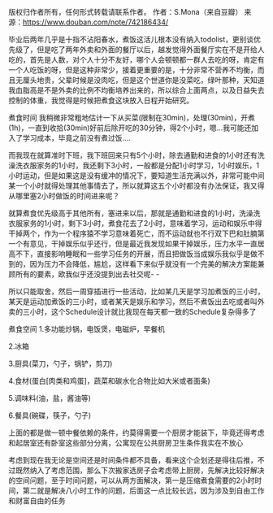 版权归作者所有，任何形式转载请联系作者。
作者：S.Mona（来自豆瓣）
来源：https://www.douban.com/note/742186434/

毕业后两年几乎是十指不沾阳春水，煮饭这活儿根本没有纳入todolist，更别谈优先级了，但是吃了两年外卖和外面的餐厅以后，越发觉得外面餐厅实在不是开给人吃的，首先是人数，对个人十分不友好，哪个人会顿顿都一群人去吃的呀，肯定有一个人吃饭的呀，但是这种非常少，接着更重要的是，十分非常不营养不均衡，而且无厘头地贵，父辈时候是没肉吃，但是这个世道你是没菜吃，绿叶那种，天知道我血脂高是不是外卖的比例不均衡培养出来的，所以综合上面两点，以及日益失去控制的体重，我觉得是时候把煮食这块放入日程开始研究。

煮食时间
我稍微非常粗地估计一下从买菜(限制在30min)，处理(30min)，开煮(1h)，一直到收拾(30min)好前后除开吃的30分钟，得2个小时，嗯...我可能还加入了学习成本，毕竟之前没有煮过饭....

而我现在就算准时下班，我下班回来只有5个小时，除去通勤和进食的1小时还有洗澡洗衣服家务的1小时，我还剩下3小时，一般都是分配1小时学习，1小时娱乐，1小时运动，但是如果这是没有缓冲的情况下，要知道生活充满以外，非常可能中间某一个小时就得处理其他事情去了，所以就算这五个小时都没有办法保证，我又得从哪里塞2小时做饭的时间进来呢？

就算煮食优先级高于其他所有，塞进来以后，那就是通勤和进食的1小时，洗澡洗衣服家务的1小时，剩下3小时，煮食花去了2小时，意味着学习，运动和娱乐中得干掉两个，作为一个程序猿不学习意味着死亡，而不运动就也不行双下巴和肚腩第一个有意见，干掉娱乐似乎还行，但是最近我发现如果干掉娱乐，压力水平一直居高不下，直接影响睡眠和一些学习任务的开展，而且把做饭当成娱乐我似乎是做不到的，因为压力不会降低，尴尬，这样看下来似乎就没有一个完美的解决方案能兼顾所有的要素，欧我似乎还没提到出去社交呢- -

所以只能取舍，然后一周穿插进行一些活动，比如某几天是学习加煮饭的三小时，某天是运动加煮饭的三小时，或者某天是娱乐和学习，然后不煮饭出去吃或者叫外卖的三小时，这个Schedule设计就比我现在每天都一致的Schedule复杂得多了

煮食空间
1.多功能炒锅，电饭煲，电磁炉，早餐机

2.冰箱

3.厨具(菜刀，勺子，锅铲，剪刀)

4.食材(蛋白[肉类和鸡蛋]，蔬菜和碳水化合物比如大米或者面条)

5.调味料(油，盐，酱油等)

6.餐具(碗碟，筷子，勺子)

上面的都是做一顿中餐依赖的条件，约莫得需要一个厨房才能装下，毕竟还得考虑和起居室还有卧室这些部分分离，公寓现在公共厨房卫生条件我实在不放心

考虑到现在我无论是空间还是时间条件都不具备，看来这个企划还是得往后推，不过既然纳入了考虑范围，那么下次搬家选房子会考虑带上厨房，先解决比较好解决的空间问题，至于时间问题，可以从两方面解决，第一是压缩煮食需要的2小时时间，第二就是解决八小时工作的问题，后面这一点比较长远，因为涉及到自由工作和财富自由的任务
